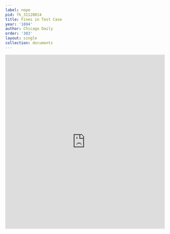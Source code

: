 ```yaml
---
label: nope
pid: fk_31120014
title: Fines in Test Case
year: '1894'
author: Chicago Daily
order: '303'
layout: single
collection: documents
---
```

<iframe src="https://northwestern.app.box.com/embed/s/rifmk3a48e2auvzd6cxqlgnwkle9azk4?sortColumn=date&view=list" width="100%" height="550" frameborder="0" allowfullscreen webkitallowfullscreen msallowfullscreen></iframe>
